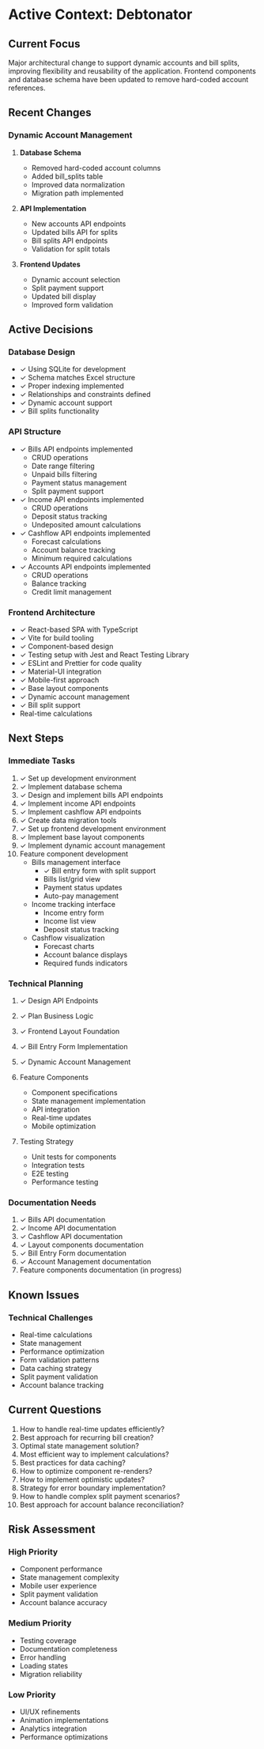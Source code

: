# Active Context: Debtonator

## Current Focus
Major architectural change to support dynamic accounts and bill splits, improving flexibility and reusability of the application. Frontend components and database schema have been updated to remove hard-coded account references.

## Recent Changes

### Dynamic Account Management
1. **Database Schema**
   - Removed hard-coded account columns
   - Added bill_splits table
   - Improved data normalization
   - Migration path implemented

2. **API Implementation**
   - New accounts API endpoints
   - Updated bills API for splits
   - Bill splits API endpoints
   - Validation for split totals

3. **Frontend Updates**
   - Dynamic account selection
   - Split payment support
   - Updated bill display
   - Improved form validation

## Active Decisions

### Database Design
- ✓ Using SQLite for development
- ✓ Schema matches Excel structure
- ✓ Proper indexing implemented
- ✓ Relationships and constraints defined
- ✓ Dynamic account support
- ✓ Bill splits functionality

### API Structure
- ✓ Bills API endpoints implemented
  - CRUD operations
  - Date range filtering
  - Unpaid bills filtering
  - Payment status management
  - Split payment support
- ✓ Income API endpoints implemented
  - CRUD operations
  - Deposit status tracking
  - Undeposited amount calculations
- ✓ Cashflow API endpoints implemented
  - Forecast calculations
  - Account balance tracking
  - Minimum required calculations
- ✓ Accounts API endpoints implemented
  - CRUD operations
  - Balance tracking
  - Credit limit management

### Frontend Architecture
- ✓ React-based SPA with TypeScript
- ✓ Vite for build tooling
- ✓ Component-based design
- ✓ Testing setup with Jest and React Testing Library
- ✓ ESLint and Prettier for code quality
- ✓ Material-UI integration
- ✓ Mobile-first approach
- ✓ Base layout components
- ✓ Dynamic account management
- ✓ Bill split support
- Real-time calculations

## Next Steps

### Immediate Tasks
1. ✓ Set up development environment
2. ✓ Implement database schema
3. ✓ Design and implement bills API endpoints
4. ✓ Implement income API endpoints
5. ✓ Implement cashflow API endpoints
6. ✓ Create data migration tools
7. ✓ Set up frontend development environment
8. ✓ Implement base layout components
9. ✓ Implement dynamic account management
10. Feature component development
    - Bills management interface
      - ✓ Bill entry form with split support
      - Bills list/grid view
      - Payment status updates
      - Auto-pay management
    - Income tracking interface
      - Income entry form
      - Income list view
      - Deposit status tracking
    - Cashflow visualization
      - Forecast charts
      - Account balance displays
      - Required funds indicators

### Technical Planning
1. ✓ Design API Endpoints
2. ✓ Plan Business Logic
3. ✓ Frontend Layout Foundation
4. ✓ Bill Entry Form Implementation
5. ✓ Dynamic Account Management

6. Feature Components
   - Component specifications
   - State management implementation
   - API integration
   - Real-time updates
   - Mobile optimization

7. Testing Strategy
   - Unit tests for components
   - Integration tests
   - E2E testing
   - Performance testing

### Documentation Needs
1. ✓ Bills API documentation
2. ✓ Income API documentation
3. ✓ Cashflow API documentation
4. ✓ Layout components documentation
5. ✓ Bill Entry Form documentation
6. ✓ Account Management documentation
7. Feature components documentation (in progress)

## Known Issues

### Technical Challenges
- Real-time calculations
- State management
- Performance optimization
- Form validation patterns
- Data caching strategy
- Split payment validation
- Account balance tracking

## Current Questions
1. How to handle real-time updates efficiently?
2. Best approach for recurring bill creation?
3. Optimal state management solution?
4. Most efficient way to implement calculations?
5. Best practices for data caching?
6. How to optimize component re-renders?
7. How to implement optimistic updates?
8. Strategy for error boundary implementation?
9. How to handle complex split payment scenarios?
10. Best approach for account balance reconciliation?

## Risk Assessment

### High Priority
- Component performance
- State management complexity
- Mobile user experience
- Split payment validation
- Account balance accuracy

### Medium Priority
- Testing coverage
- Documentation completeness
- Error handling
- Loading states
- Migration reliability

### Low Priority
- UI/UX refinements
- Animation implementations
- Analytics integration
- Performance optimizations
